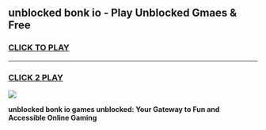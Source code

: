 
## unblocked bonk io - Play Unblocked Gmaes & Free
<h3>
<a href="https://news.freeplayer.one?title=unblocked_bonk_io&ref=16F">CLICK TO PLAY</a></h3>
<hr>

<h3>
<a href="https://news.freeplayer.one?title=unblocked_bonk_io&ref=16F">CLICK 2 PLAY</a>
  
</h3>

<a href="https://news.freeplayer.one?title=unblocked_bonk_io&ref=16F/"><img src="https://clearcache.store/games.png"></a>


**unblocked bonk io games unblocked: Your Gateway to Fun and Accessible Online Gaming**
